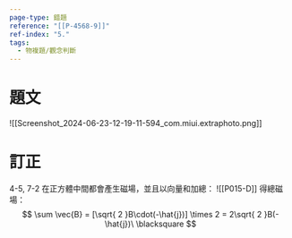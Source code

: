 ```yaml
---
page-type: 錯題
reference: "[[P-4568-9]]"
ref-index: "5."
tags:
  - 物複題/觀念判斷
---
```

# 題文
![[Screenshot_2024-06-23-12-19-11-594_com.miui.extraphoto.png]]

# 訂正
4-5, 7-2 在正方體中間都會產生磁場，並且以向量和加總：
![[P015-D]]
得總磁場：
$$
\sum \vec{B} = [\sqrt{ 2 }B\cdot(-\hat{j})] \times 2 = 2\sqrt{ 2 }B(-\hat{j})\ \blacksquare
$$